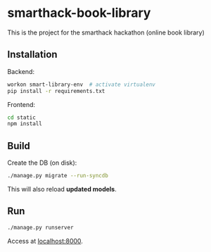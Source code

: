 # smarthack-book-library
This is the project for the smarthack hackathon (online book library)



## Installation

Backend:

```bash
workon smart-library-env  # activate virtualenv
pip install -r requirements.txt
```

Frontend:

```bash
cd static
npm install
```



## Build

Create the DB (on disk):
```bash
./manage.py migrate --run-syncdb
```
This will also reload **updated models**.



## Run

```bash
./manage.py runserver
```

Access at [localhost:8000](http://localhost:8000).